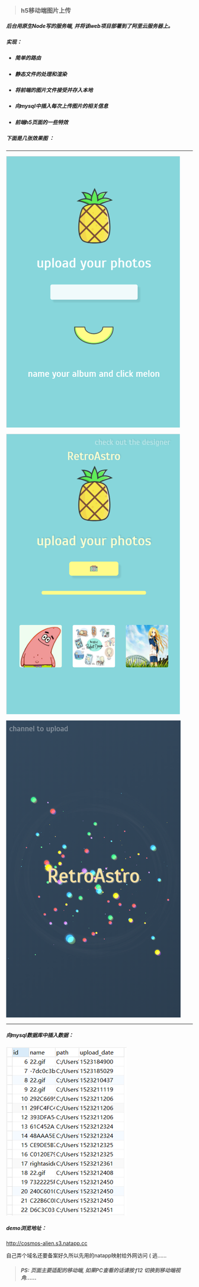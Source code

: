 > ###  h5移动端图片上传

##### 后台用原生Node写的服务端, 并将该web项目部署到了阿里云服务器上。

##### 实现：

* ##### 简单的路由

* ##### 静态文件的处理和渲染

* ##### 将前端的图片文件接受并存入本地

* ##### 向mysql中插入每次上传图片的相关信息

* ##### 前端h5页面的一些特效


##### 下面是几张效果图 ：

---



![one](./preview/one.png)

![two](./preview/two.png)

![three](./preview/three.png)

---

##### 向mysql数据库中插入数据：

![sql](./preview/sql.png)



##### demo浏览地址：

http://cosmos-alien.s3.natapp.cc  

自己弄个域名还要备案好久所以先用的natapp映射给外网访问  ( 逃......

> ##### PS: 页面主要适配的移动端, 如果PC查看的话请按 f12 切换到移动端视角......





